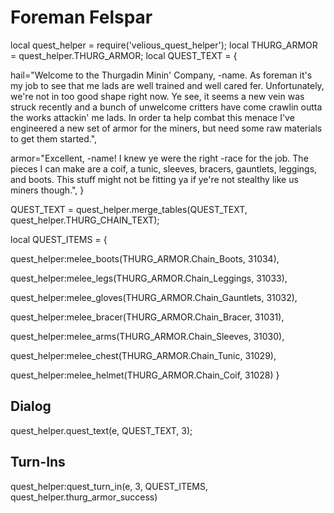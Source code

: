 # Foreman Felspar

local quest_helper = require('velious_quest_helper');
local THURG_ARMOR = quest_helper.THURG_ARMOR;
local QUEST_TEXT = {

hail="Welcome to the Thurgadin Minin' Company, -name. As foreman it's my job to see that me lads are well trained and well cared fer. Unfortunately, we're not in too good shape right now. Ye see, it seems a new vein was struck recently and a bunch of unwelcome critters have come crawlin outta the works attackin' me lads. In order ta help combat this menace I've engineered a new set of armor for the miners, but need some raw materials to get them started.",

armor="Excellent, -name! I knew ye were the right -race for the job. The pieces I can make are a coif, a tunic, sleeves, bracers, gauntlets, leggings, and boots. This stuff might not be fitting ya if ye're not stealthy like us miners though.",
}

QUEST_TEXT = quest_helper.merge_tables(QUEST_TEXT, quest_helper.THURG_CHAIN_TEXT);

local QUEST_ITEMS = {



quest_helper:melee_boots(THURG_ARMOR.Chain_Boots, 31034),



quest_helper:melee_legs(THURG_ARMOR.Chain_Leggings, 31033),



quest_helper:melee_gloves(THURG_ARMOR.Chain_Gauntlets, 31032),



quest_helper:melee_bracer(THURG_ARMOR.Chain_Bracer, 31031),



quest_helper:melee_arms(THURG_ARMOR.Chain_Sleeves, 31030),



quest_helper:melee_chest(THURG_ARMOR.Chain_Tunic, 31029),



quest_helper:melee_helmet(THURG_ARMOR.Chain_Coif, 31028)
}



## Dialog

quest_helper.quest_text(e, QUEST_TEXT, 3);


## Turn-Ins

quest_helper:quest_turn_in(e, 3, QUEST_ITEMS, quest_helper.thurg_armor_success)